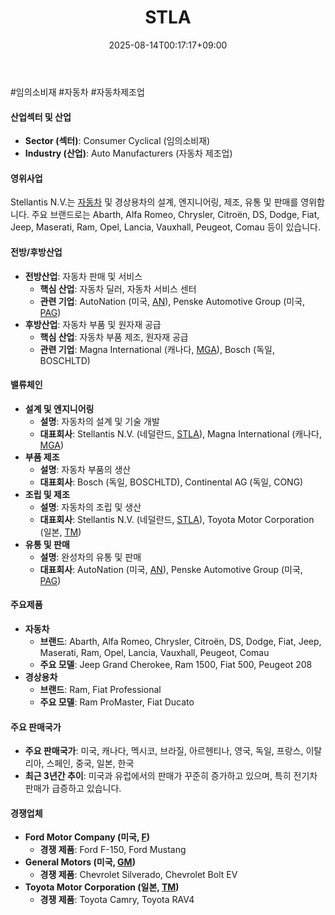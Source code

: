 ﻿---
title: "STLA"
date: 2025-08-14T00:17:17+09:00
lastmod: 2025-08-14T00:17:17+09:00
type: docs
sidebar:
  open: true
weight: 832
---
<div style="display:none">
  <meta property="article:published_time" content="2025-08-13T15:17:17Z" />
  <meta property="article:modified_time" content="2025-08-13T15:17:17Z" />
</div>
#임의소비재 #자동차 #자동차제조업

#### 산업섹터 및 산업

- **Sector (섹터)**: Consumer Cyclical (임의소비재)
- **Industry (산업)**: Auto Manufacturers (자동차 제조업)

#### 영위사업

Stellantis N.V.는 [자동차](/industry-study/자동차/) 및 경상용차의 설계, 엔지니어링, 제조, 유통 및 판매를 영위합니다. 주요 브랜드로는 Abarth, Alfa Romeo, Chrysler, Citroën, DS, Dodge, Fiat, Jeep, Maserati, Ram, Opel, Lancia, Vauxhall, Peugeot, Comau 등이 있습니다.

#### 전방/후방산업

- **전방산업**: 자동차 판매 및 서비스
    - **핵심 산업**: 자동차 딜러, 자동차 서비스 센터
    - **관련 기업**: AutoNation (미국, [AN](/company-analysis/an/)), Penske Automotive Group (미국, [PAG](/company-analysis/pag/))
- **후방산업**: 자동차 부품 및 원자재 공급
    - **핵심 산업**: 자동차 부품 제조, 원자재 공급
    - **관련 기업**: Magna International (캐나다, [MGA](/company-analysis/mga/)), Bosch (독일, BOSCHLTD)

#### 밸류체인

- **설계 및 엔지니어링**
    - **설명**: 자동차의 설계 및 기술 개발
    - **대표회사**: Stellantis N.V. (네덜란드, [STLA](/company-analysis/stla/)), Magna International (캐나다, [MGA](/company-analysis/mga/))
- **부품 제조**
    - **설명**: 자동차 부품의 생산
    - **대표회사**: Bosch (독일, BOSCHLTD), Continental AG (독일, CONG)
- **조립 및 제조**
    - **설명**: 자동차의 조립 및 생산
    - **대표회사**: Stellantis N.V. (네덜란드, [STLA](/company-analysis/stla/)), Toyota Motor Corporation (일본, [TM](/company-analysis/tm/))
- **유통 및 판매**
    - **설명**: 완성차의 유통 및 판매
    - **대표회사**: AutoNation (미국, [AN](/company-analysis/an/)), Penske Automotive Group (미국, [PAG](/company-analysis/pag/))

#### 주요제품

- **자동차**
    - **브랜드**: Abarth, Alfa Romeo, Chrysler, Citroën, DS, Dodge, Fiat, Jeep, Maserati, Ram, Opel, Lancia, Vauxhall, Peugeot, Comau
    - **주요 모델**: Jeep Grand Cherokee, Ram 1500, Fiat 500, Peugeot 208
- **경상용차**
    - **브랜드**: Ram, Fiat Professional
    - **주요 모델**: Ram ProMaster, Fiat Ducato

#### 주요 판매국가

- **주요 판매국가**: 미국, 캐나다, 멕시코, 브라질, 아르헨티나, 영국, 독일, 프랑스, 이탈리아, 스페인, 중국, 일본, 한국
- **최근 3년간 추이**: 미국과 유럽에서의 판매가 꾸준히 증가하고 있으며, 특히 전기차 판매가 급증하고 있습니다.

#### 경쟁업체

- **Ford Motor Company (미국, [F](/company-analysis/f/))**
    - **경쟁 제품**: Ford F-150, Ford Mustang
- **General Motors (미국, [GM](/company-analysis/gm/))**
    - **경쟁 제품**: Chevrolet Silverado, Chevrolet Bolt EV
- **Toyota Motor Corporation (일본, [TM](/company-analysis/tm/))**
    - **경쟁 제품**: Toyota Camry, Toyota RAV4
